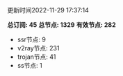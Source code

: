 更新时间2022-11-29 17:37:14

**总订阅: 45**
**总节点: 1329**
**有效节点: 282**
- ssr节点: 9
- v2ray节点: 231
- trojan节点: 41
- ss节点: 1

